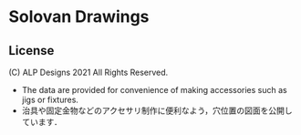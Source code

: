 # Solovan Drawings

## License

(C) ALP Designs 2021 All Rights Reserved.

- The data are provided for convenience of making accessories such as jigs or fixtures.
- 治具や固定金物などのアクセサリ制作に便利なよう，穴位置の図面を公開しています．